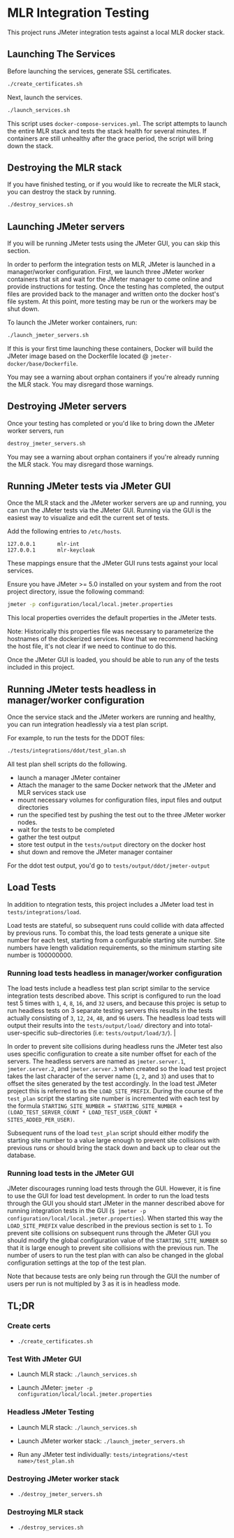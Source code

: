 # MLR Integration Testing

This project runs JMeter integration tests against a local MLR docker stack.

## Launching The Services

Before launching the services, generate SSL certificates.

```bash
./create_certificates.sh
```

Next, launch the services.

```bash
./launch_services.sh
```

This script uses `docker-compose-services.yml`. The script attempts to launch the entire MLR stack and tests the stack health for several minutes. If containers are still unhealthy after the grace period, the script will bring down the stack.

## Destroying the MLR stack

If you have finished testing, or if you would like to recreate the MLR stack, you can destroy the stack by running.

```bash
./destroy_services.sh
```

## Launching JMeter servers

If you will be running JMeter tests using the JMeter GUI, you can skip this section.

In order to perform the integration tests on MLR, JMeter is launched in a manager/worker configuration. First, we launch three JMeter worker containers that sit and wait for the JMeter manager to come online and provide instructions for testing. Once the testing has completed, the output files are provided back to the manager and written onto the docker host's file system. At this point, more testing may be run or the workers may be shut down.

To launch the JMeter worker containers, run:

```bash
./launch_jmeter_servers.sh
```

If this is your first time launching these containers, Docker will build the JMeter image based on the Dockerfile located @ `jmeter-docker/base/Dockerfile`.

You may see a warning about orphan containers if you're already running the MLR stack. You may disregard those warnings.

## Destroying JMeter servers

Once your testing has completed or you'd like to bring down the JMeter worker servers, run

```bash
destroy_jmeter_servers.sh
```

You may see a warning about orphan containers if you're already running the MLR stack. You may disregard those warnings.

## Running JMeter tests via JMeter GUI

Once the MLR stack and the JMeter worker servers are up and running, you can run the JMeter tests via the JMeter GUI. Running via the GUI is the easiest way to visualize and edit the current set of tests.

Add the following entries to `/etc/hosts`.

```
127.0.0.1       mlr-int
127.0.0.1       mlr-keycloak
```

These mappings ensure that the JMeter GUI runs tests against your local services.

Ensure you have JMeter >= 5.0 installed on your system and from the root project directory, issue the following command:

```bash
jmeter -p configuration/local/local.jmeter.properties
```

This local properties overrides the default properties in the JMeter tests.

Note: Historically this properties file was necessary to parameterize the hostnames of the dockerized services. Now that we recommend hacking the host file, it's not clear if we need to continue to do this.

Once the JMeter GUI is loaded, you should be able to run any of the tests included in this project.

## Running JMeter tests headless in manager/worker configuration

Once the service stack and the JMeter workers are running and healthy, you can run integration headlessly via a test plan script.

For example, to run the tests for the DDOT files:

```bash
./tests/integrations/ddot/test_plan.sh
```

All test plan shell scripts do the following.

* launch a manager JMeter container
* Attach the manager to the same Docker network that the JMeter and MLR services stack use
* mount necessary volumes for configuration files, input files and output directories
* run the specified test by pushing the test out to the three JMeter worker nodes.
* wait for the tests to be completed
* gather the test output
* store test output in the `tests/output` directory on the docker host
* shut down and remove the JMeter manager container

For the ddot test output, you'd go to `tests/output/ddot/jmeter-output`

## Load Tests

In addition to ntegration tests, this project includes a JMeter load test in `tests/integrations/load`.

Load tests are stateful, so subsequent runs could collide with data affected by previous runs. To combat this, the load tests  generate a unique site number for each test, starting from a configurable starting site number. Site numbers have length validation requirements, so the minimum starting site number is 100000000.

### Running load tests headless in manager/worker configuration

The load tests include a headless test plan script similar to the service integration tests described above. This script is configured to run the load test 5 times with `1`, `4`, `8`, `16`, and `32` users, and because this projec is setup to run headless tests on 3 separate testing servers this results in the tests actually consisting of `3`, `12`, `24`, `48`, and `96` users. The headless load tests will output their results into the `tests/output/load/` directory and into total-user-specific sub-directories (i.e: `tests/output/load/3/`). |

In order to prevent site collisions during headless runs the JMeter test also uses specific configuration to create a site number offset for each of the servers. The headless servers are named as `jmeter.server.1`, `jmeter.server.2`, and `jmeter.server.3` when created so the load test project takes the last character of the server name (`1`, `2`, and `3`) and uses that to offset the sites generated by the test accordingly. In the load test JMeter project this is referred to as the `LOAD_SITE_PREFIX`. During the course of the `test_plan` script the starting site number is incremented with each test by the formula `STARTING_SITE_NUMBER = STARTING_SITE_NUMBER + (LOAD_TEST_SERVER_COUNT * LOAD_TEST_USER_COUNT * SITES_ADDED_PER_USER)`.

Subsequent runs of the load `test_plan` script should either modify the starting site number to a value large enough to prevent site collisions with previous runs or should bring the stack down and back up to clear out the database.

### Running load tests in the JMeter GUI

JMeter discourages running load tests through the GUI. However, it is fine to use the GUI for load test development. In order to run the load tests through the GUI you should start JMeter in the manner described above for running integration tests in the GUI (`$ jmeter -p configuration/local/local.jmeter.properties`). When started this way the `LOAD_SITE_PREFIX` value described in the previous section is set to `1`. To prevent site collisions on subsequent runs through the JMeter GUI you should modify the global configuration value of the `STARTING_SITE_NUMBER` so that it is large enough to prevent site collisions with the previous run. The number of users to run the test plan with can also be changed in the global configuration settings at the top of the test plan.

Note that because tests are only being run through the GUI the number of users per run is not multipled by 3 as it is in headless mode.

## TL;DR

### Create certs

* `./create_certificates.sh`

### Test With JMeter GUI

* Launch MLR stack: `./launch_services.sh`

* Launch JMeter: `jmeter -p configuration/local/local.jmeter.properties`

### Headless JMeter Testing

* Launch MLR stack: `./launch_services.sh`

* Launch JMeter worker stack: `./launch_jmeter_servers.sh`

* Run any JMeter test individually: `tests/integrations/<test name>/test_plan.sh`

### Destroying JMeter worker stack

* `./destroy_jmeter_servers.sh`

### Destroying MLR stack

* `./destroy_services.sh`
